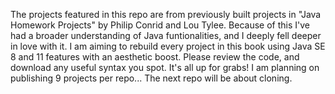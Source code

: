 The projects featured in this repo are from previously built projects in "Java Homework Projects" by Philip Conrid and Lou Tylee. Because of this I've had a broader understanding of Java funtionalities, and I deeply fell deeper in love with it. I am aiming to rebuild every project in this book using Java SE 8 and 11 features with an aesthetic boost. Please review the code, and download any useful syntax you spot. It's all up for grabs!
I am planning on publishing 9 projects per repo... The next repo will be about cloning.
